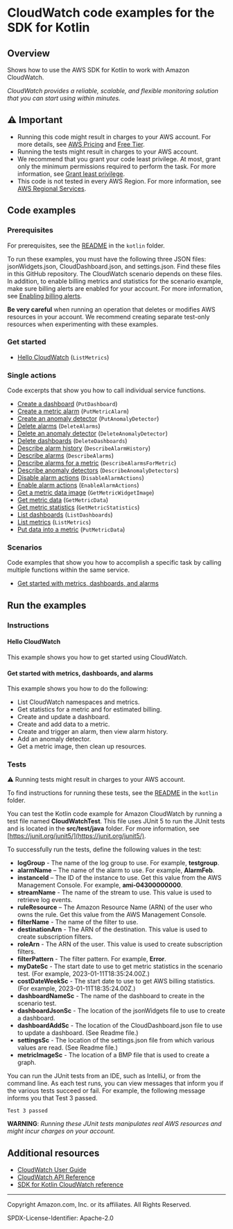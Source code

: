<!--Generated by WRITEME on 2023-11-20 14:57:45.688345 (UTC)-->

# CloudWatch code examples for the SDK for Kotlin

## Overview

Shows how to use the AWS SDK for Kotlin to work with Amazon CloudWatch.

<!--custom.overview.start-->
<!--custom.overview.end-->

_CloudWatch provides a reliable, scalable, and flexible monitoring solution that you can start using within minutes._

## ⚠ Important

- Running this code might result in charges to your AWS account. For more details, see [AWS Pricing](https://aws.amazon.com/pricing/?aws-products-pricing.sort-by=item.additionalFields.productNameLowercase&aws-products-pricing.sort-order=asc&awsf.Free%20Tier%20Type=*all&awsf.tech-category=*all) and [Free Tier](https://aws.amazon.com/free/?all-free-tier.sort-by=item.additionalFields.SortRank&all-free-tier.sort-order=asc&awsf.Free%20Tier%20Types=*all&awsf.Free%20Tier%20Categories=*all).
- Running the tests might result in charges to your AWS account.
- We recommend that you grant your code least privilege. At most, grant only the minimum permissions required to perform the task. For more information, see [Grant least privilege](https://docs.aws.amazon.com/IAM/latest/UserGuide/best-practices.html#grant-least-privilege).
- This code is not tested in every AWS Region. For more information, see [AWS Regional Services](https://aws.amazon.com/about-aws/global-infrastructure/regional-product-services).

<!--custom.important.start-->
<!--custom.important.end-->

## Code examples

### Prerequisites

For prerequisites, see the [README](../../README.md#Prerequisites) in the `kotlin` folder.

<!--custom.prerequisites.start-->

To run these examples, you must have the following three JSON files: jsonWidgets.json, CloudDashboard.json, and settings.json. Find these files in this GitHub repository. The CloudWatch scenario depends on these files. In addition, to enable billing metrics and statistics for the scenario example, make sure billing alerts are enabled for your account. For more information, see [Enabling billing alerts](https://docs.aws.amazon.com/AmazonCloudWatch/latest/monitoring/monitor_estimated_charges_with_cloudwatch.html#turning_on_billing_metrics).

**Be very careful** when running an operation that deletes or modifies AWS resources in your account. We recommend creating separate test-only resources when experimenting with these examples.

<!--custom.prerequisites.end-->

### Get started

- [Hello CloudWatch](src/main/kotlin/com/kotlin/cloudwatch/HelloService.kt#L17) (`ListMetrics`)

### Single actions

Code excerpts that show you how to call individual service functions.

- [Create a dashboard](src/main/kotlin/com/kotlin/cloudwatch/CloudWatchScenario.kt#L680) (`PutDashboard`)
- [Create a metric alarm](src/main/kotlin/com/kotlin/cloudwatch/PutMetricAlarm.kt#L51) (`PutMetricAlarm`)
- [Create an anomaly detector](src/main/kotlin/com/kotlin/cloudwatch/CloudWatchScenario.kt#L384) (`PutAnomalyDetector`)
- [Delete alarms](src/main/kotlin/com/kotlin/cloudwatch/CloudWatchScenario.kt#L301) (`DeleteAlarms`)
- [Delete an anomaly detector](src/main/kotlin/com/kotlin/cloudwatch/CloudWatchScenario.kt#L276) (`DeleteAnomalyDetector`)
- [Delete dashboards](src/main/kotlin/com/kotlin/cloudwatch/CloudWatchScenario.kt#L314) (`DeleteDashboards`)
- [Describe alarm history](src/main/kotlin/com/kotlin/cloudwatch/CloudWatchScenario.kt#L409) (`DescribeAlarmHistory`)
- [Describe alarms](src/main/kotlin/com/kotlin/cloudwatch/CloudWatchScenario.kt#L566) (`DescribeAlarms`)
- [Describe alarms for a metric](src/main/kotlin/com/kotlin/cloudwatch/CloudWatchScenario.kt#L442) (`DescribeAlarmsForMetric`)
- [Describe anomaly detectors](src/main/kotlin/com/kotlin/cloudwatch/CloudWatchScenario.kt#L361) (`DescribeAnomalyDetectors`)
- [Disable alarm actions](src/main/kotlin/com/kotlin/cloudwatch/DisableAlarmActions.kt#L46) (`DisableAlarmActions`)
- [Enable alarm actions](src/main/kotlin/com/kotlin/cloudwatch/EnableAlarmActions.kt#L45) (`EnableAlarmActions`)
- [Get a metric data image](src/main/kotlin/com/kotlin/cloudwatch/CloudWatchScenario.kt#L326) (`GetMetricWidgetImage`)
- [Get metric data](src/main/kotlin/com/kotlin/cloudwatch/CloudWatchScenario.kt#L512) (`GetMetricData`)
- [Get metric statistics](src/main/kotlin/com/kotlin/cloudwatch/CloudWatchScenario.kt#L745) (`GetMetricStatistics`)
- [List dashboards](src/main/kotlin/com/kotlin/cloudwatch/CloudWatchScenario.kt#L667) (`ListDashboards`)
- [List metrics](src/main/kotlin/com/kotlin/cloudwatch/CloudWatchScenario.kt#L775) (`ListMetrics`)
- [Put data into a metric](src/main/kotlin/com/kotlin/cloudwatch/CloudWatchScenario.kt#L471) (`PutMetricData`)

### Scenarios

Code examples that show you how to accomplish a specific task by calling multiple
functions within the same service.

- [Get started with metrics, dashboards, and alarms](src/main/kotlin/com/kotlin/cloudwatch/CloudWatchScenario.kt)

## Run the examples

### Instructions

<!--custom.instructions.start-->
<!--custom.instructions.end-->

#### Hello CloudWatch

This example shows you how to get started using CloudWatch.

#### Get started with metrics, dashboards, and alarms

This example shows you how to do the following:

- List CloudWatch namespaces and metrics.
- Get statistics for a metric and for estimated billing.
- Create and update a dashboard.
- Create and add data to a metric.
- Create and trigger an alarm, then view alarm history.
- Add an anomaly detector.
- Get a metric image, then clean up resources.

<!--custom.scenario_prereqs.cloudwatch_GetStartedMetricsDashboardsAlarms.start-->
<!--custom.scenario_prereqs.cloudwatch_GetStartedMetricsDashboardsAlarms.end-->

<!--custom.scenarios.cloudwatch_GetStartedMetricsDashboardsAlarms.start-->
<!--custom.scenarios.cloudwatch_GetStartedMetricsDashboardsAlarms.end-->

### Tests

⚠ Running tests might result in charges to your AWS account.

To find instructions for running these tests, see the [README](../../README.md#Tests)
in the `kotlin` folder.

<!--custom.tests.start-->

You can test the Kotlin code example for Amazon CloudWatch by running a test file named **CloudWatchTest**. This file uses JUnit 5 to run the JUnit tests and is located in the **src/test/java** folder. For more information, see [https://junit.org/junit5/](https://junit.org/junit5/).

To successfully run the tests, define the following values in the test:

- **logGroup** - The name of the log group to use. For example, **testgroup**.
- **alarmName** – The name of the alarm to use. For example, **AlarmFeb**.
- **instanceId** – The ID of the instance to use. Get this value from the AWS Management Console. For example, **ami-04300000000**.
- **streamName** - The name of the stream to use. This value is used to retrieve log events.
- **ruleResource** – The Amazon Resource Name (ARN) of the user who owns the rule. Get this value from the AWS Management Console.
- **filterName** - The name of the filter to use.
- **destinationArn** - The ARN of the destination. This value is used to create subscription filters.
- **roleArn** - The ARN of the user. This value is used to create subscription filters.
- **filterPattern** - The filter pattern. For example, **Error**.
- **myDateSc** - The start date to use to get metric statistics in the scenario test. (For example, 2023-01-11T18:35:24.00Z.)
- **costDateWeekSc** - The start date to use to get AWS billing statistics. (For example, 2023-01-11T18:35:24.00Z.)
- **dashboardNameSc** - The name of the dashboard to create in the scenario test.
- **dashboardJsonSc** - The location of the jsonWidgets file to use to create a dashboard.
- **dashboardAddSc** - The location of the CloudDashboard.json file to use to update a dashboard. (See Readme file.)
- **settingsSc** - The location of the settings.json file from which various values are read. (See Readme file.)
- **metricImageSc** - The location of a BMP file that is used to create a graph.

You can run the JUnit tests from an IDE, such as IntelliJ, or from the command line. As each test runs, you can view messages that inform you if the various tests succeed or fail. For example, the following message informs you that Test 3 passed.

    Test 3 passed

**WARNING**: _Running these JUnit tests manipulates real AWS resources and might incur charges on your account._

<!--custom.tests.end-->

## Additional resources

- [CloudWatch User Guide](https://docs.aws.amazon.com/AmazonCloudWatch/latest/monitoring/WhatIsCloudWatch.html)
- [CloudWatch API Reference](https://docs.aws.amazon.com/AmazonCloudWatch/latest/APIReference/Welcome.html)
- [SDK for Kotlin CloudWatch reference](https://sdk.amazonaws.com/kotlin/api/latest/cloudwatch/index.html)

<!--custom.resources.start-->
<!--custom.resources.end-->

---

Copyright Amazon.com, Inc. or its affiliates. All Rights Reserved.

SPDX-License-Identifier: Apache-2.0
